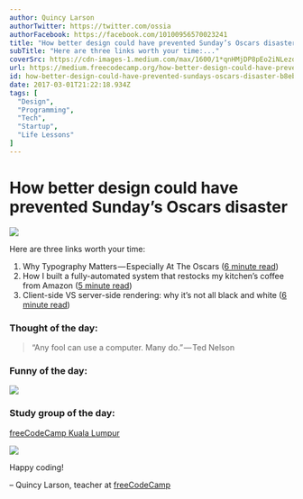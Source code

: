 ```yaml
---
author: Quincy Larson
authorTwitter: https://twitter.com/ossia
authorFacebook: https://facebook.com/10100956570023241
title: "How better design could have prevented Sunday’s Oscars disaster"
subTitle: "Here are three links worth your time:..."
coverSrc: https://cdn-images-1.medium.com/max/1600/1*qnHMjDP8pEo2iNLezoPBkw.jpeg
url: https://medium.freecodecamp.org/how-better-design-could-have-prevented-sundays-oscars-disaster-b8eb2f589965
id: how-better-design-could-have-prevented-sundays-oscars-disaster-b8eb2f589965
date: 2017-03-01T21:22:18.934Z
tags: [
  "Design",
  "Programming",
  "Tech",
  "Startup",
  "Life Lessons"
]
---
```

# How better design could have prevented Sunday’s Oscars disaster



![](https://cdn-images-1.medium.com/max/1600/1*qnHMjDP8pEo2iNLezoPBkw.jpeg)



Here are three links worth your time:

1.  Why Typography Matters — Especially At The Oscars ([6 minute read](http://bit.ly/2ldN79c))
2.  How I built a fully-automated system that restocks my kitchen’s coffee from Amazon ([5 minute read](http://bit.ly/2muEQ0Q))
3.  Client-side VS server-side rendering: why it’s not all black and white ([6 minute read](http://bit.ly/2lXPkT0))

### Thought of the day:

> “Any fool can use a computer. Many do.” — Ted Nelson

### Funny of the day:



![](https://cdn-images-1.medium.com/max/1600/1*1i4PoQgdGeeHmqPLHpXGxQ.png)



### Study group of the day:

[freeCodeCamp Kuala Lumpur](http://bit.ly/2m9Z9j7)



![](https://cdn-images-1.medium.com/max/1600/1*BvdraSCfuZSqIHRQbe0mew.jpeg)



Happy coding!

– Quincy Larson, teacher at [freeCodeCamp](http://bit.ly/2j7Q1dN)








